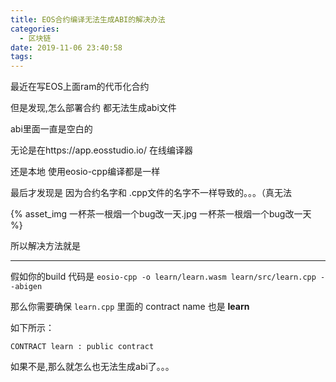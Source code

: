 ```yaml
---
title: EOS合约编译无法生成ABI的解决办法
categories:
  - 区块链
date: 2019-11-06 23:40:58
tags:
---
```


最近在写EOS上面ram的代币化合约

但是发现,怎么部署合约 都无法生成abi文件

abi里面一直是空白的

无论是在https://app.eosstudio.io/ 在线编译器 

还是本地 使用eosio-cpp编译都是一样

最后才发现是 因为合约名字和 .cpp文件的名字不一样导致的。。。（真无法

{% asset_img 一杯茶一根烟一个bug改一天.jpg  一杯茶一根烟一个bug改一天 %}

所以解决方法就是

---

假如你的build 代码是 `eosio-cpp -o learn/learn.wasm learn/src/learn.cpp --abigen`

那么你需要确保 `learn.cpp` 里面的 contract name 也是 **learn**

如下所示：

 `CONTRACT learn : public contract`

 如果不是,那么就怎么也无法生成abi了。。。


